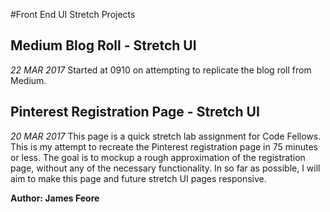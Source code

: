 #Front End UI Stretch Projects

## Medium Blog Roll - Stretch UI
*22 MAR 2017*
Started at 0910 on attempting to replicate the blog roll from Medium.

## Pinterest Registration Page - Stretch UI
*20 MAR 2017*
This page is a quick stretch lab assignment for Code Fellows. This is my attempt to recreate the Pinterest registration page in 75 minutes or less. The goal is to mockup a rough approximation of the registration page, without any of the necessary functionality. In so far as possible, I will aim to make this page and future stretch UI pages responsive.

**Author: James Feore**
